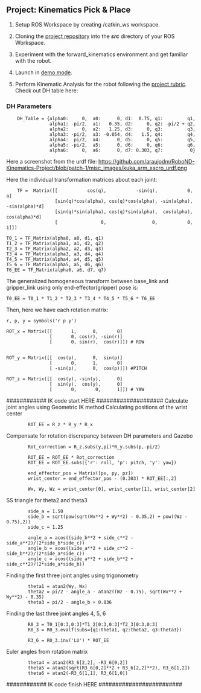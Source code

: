 ## Project: Kinematics Pick & Place

1. Setup ROS Workspace by creating /catkin_ws workspace.

2. Cloning the [project repository](https://github.com/udacity/RoboND-Kinematics-Project) into the ***src*** directory of your ROS Workspace.  

3. Experiment with the forward_kinematics environment and get familiar with the robot.

4. Launch in [demo mode](https://classroom.udacity.com/nanodegrees/nd209/parts/7b2fd2d7-e181-401e-977a-6158c77bf816/modules/8855de3f-2897-46c3-a805-628b5ecf045b/lessons/91d017b1-4493-4522-ad52-04a74a01094c/concepts/ae64bb91-e8c4-44c9-adbe-798e8f688193).

5. Perform Kinematic Analysis for the robot following the [project rubric](https://review.udacity.com/#!/rubrics/972/view).
Check out DH table here:

  ### DH Parameters
        DH_Table = {alpha0:     0,  a0:      0, d1:  0.75, q1:         q1,
                    alpha1: -pi/2,  a1:   0.35, d2:     0, q2: -pi/2 + q2,
                    alpha2:     0,  a2:   1.25, d3:     0, q3:         q3,
                    alpha3: -pi/2,  a3: -0.054, d4:   1.5, q4:         q4,
                    alpha4:  pi/2,  a4:      0, d5:     0, q5:         q5,
                    alpha5: -pi/2,  a5:      0, d6:     0, q6:         q6,
                    alpha6:     0,  a6:      0, d7: 0.303, q7:          0}

Here a screenshot from the urdf file:
https://github.com/araujodm/RoboND-Kinematics-Project/blob/patch-1/misc_images/kuka_arm_xacro_urdf.png

Here the individual transformation matrices about each joint:


        TF =  Matrix([[           cos(q),           -sin(q),           0,             a]
                      [sin(q)*cos(alpha), cos(q)*cos(alpha), -sin(alpha), -sin(alpha)*d]
                      [sin(q)*sin(alpha), cos(q)*sin(alpha),  cos(alpha),  cos(alpha)*d]
                      [                0,                 0,           0,             1]])

    T0_1 = TF_Matrix(alpha0, a0, d1, q1)
    T1_2 = TF_Matrix(alpha1, a1, d2, q2)
    T2_3 = TF_Matrix(alpha2, a2, d3, q3)
    T3_4 = TF_Matrix(alpha3, a3, d4, q4)
    T4_5 = TF_Matrix(alpha4, a4, d5, q5)
    T5_6 = TF_Matrix(alpha5, a5, d6, q6)
    T6_EE = TF_Matrix(alpha6, a6, d7, q7)

The generalized homogeneous transform between base_link and gripper_link using only end-effector(gripper) pose is:

    T0_EE = T0_1 * T1_2 * T2_3 * T3_4 * T4_5 * T5_6 * T6_EE



Then, here we have each rotation matrix:

    r, p, y = symbols('r p y')

    ROT_x = Matrix([[       1,      0,       0]
                    [       0, cos(r), -sin(r)]
                    [       0, sin(r),  cos(r)]]) # ROW


    ROT_y = Matrix([[  cos(p),      0,  sin(p)]
                    [       0,      1,       0]
                    [ -sin(p),      0,  cos(p)]]) #PITCH

    ROT_z = Matrix([[  cos(y), -sin(y),      0]
                    [  sin(y),  cos(y),      0]
                    [       0,       0,      1]]) # YAW
                   	
############    IK code start HERE   ####################
 Calculate joint angles using Geometric IK method
 Calculating positions of the wrist center

            ROT_EE = R_z * R_y * R_x

 Compensate for rotation discrepancy between DH parameters and Gazebo
   
            Rot_correction = R_z.subs(y,pi)*R_y.subs(p,-pi/2)

            ROT_EE = ROT_EE * Rot_correction
            ROT_EE = ROT_EE.subs({'r': roll, 'p': pitch, 'y': yaw})

            end_effector_pos = Matrix([px, py, pz])
            wrist_center = end_effector_pos - (0.303) * ROT_EE[:,2]

            Wx, Wy, Wz = wrist_center[0], wrist_center[1], wrist_center[2]

SS triangle for theta2 and theta3
         
            side_a = 1.50
            side_b = sqrt(pow(sqrt(Wx**2 + Wy**2) - 0.35,2) + pow((Wz - 0.75),2))
            side_c = 1.25

            angle_a = acos((side_b**2 + side_c**2 - side_a**2)/(2*side_b*side_c))
            angle_b = acos((side_a**2 + side_c**2 - side_b**2)/(2*side_a*side_c))
            angle_c = acos((side_a**2 + side_b**2 + side_c**2)/(2*side_a*side_b))

Finding the first three joint angles using trigonometry

            theta1 = atan2(Wy, Wx)
            theta2 = pi/2 - angle_a - atan2((Wz - 0.75), sqrt(Wx**2 + Wy**2) - 0.35)
            theta3 = pi/2 - angle_b + 0.036

Finding the last three joint angles 4, 5, 6

            R0_3 = T0_1[0:3,0:3]*T1_2[0:3,0:3]*T2_3[0:3,0:3]
            R0_3 = R0_3.evalf(subs={q1:theta1, q2:theta2, q3:theta3})
           
            R3_6 = R0_3.inv('LU') * ROT_EE

Euler angles from rotation matrix

            theta4 = atan2(R3_6[2,2], -R3_6[0,2])
            theta5 = atan2(sqrt(R3_6[0,2]**2 + R3_6[2,2]**2), R3_6[1,2])
            theta6 = atan2(-R3_6[1,1], R3_6[1,0])
  
  ############   IK code finish HERE     #########################
